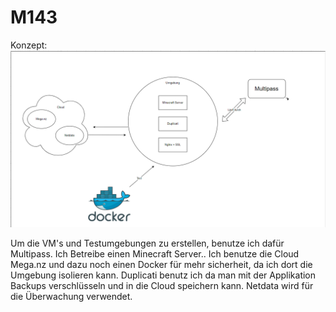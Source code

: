 # M143
Konzept:
![Alt text](image.png)

Um die VM's und Testumgebungen zu erstellen, benutze ich dafür Multipass. Ich Betreibe einen Minecraft Server.. Ich benutze die Cloud Mega.nz und dazu noch einen Docker für mehr sicherheit, da ich dort die Umgebung isolieren kann. Duplicati benutz ich da man mit der Applikation Backups verschlüsseln und in die Cloud speichern kann. Netdata wird für die Überwachung verwendet.
